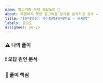 ```yaml
---
name: 알고리즘 문제 오답노트 📘
about: 해결하지 못한 알고리즘 문제를 분석하고 공부 ✍️
title: "[문제유형] 사이트명#문제번호 - 문제명"
labels: 중요도
assignees: ye-yo
---
```


### ⚠️ 나의 풀이

### ❗️ 오답 원인 분석

### 🔑 풀이 핵심
